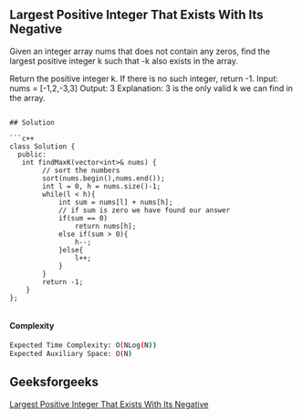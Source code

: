 ## Largest Positive Integer That Exists With Its Negative
Given an integer array nums that does not contain any zeros, find the largest positive integer k such that -k also exists in the array.

Return the positive integer k. If there is no such integer, return -1.
Input: nums = [-1,2,-3,3]
Output: 3
Explanation: 3 is the only valid k we can find in the array.
```

## Solution 

```c++
class Solution {
  public:
   int findMaxK(vector<int>& nums) {
        // sort the numbers
        sort(nums.begin(),nums.end());
        int l = 0, h = nums.size()-1;
        while(l < h){
            int sum = nums[l] + nums[h];
            // if sum is zero we have found our answer
            if(sum == 0)
                return nums[h];
            else if(sum > 0){
                h--;
            }else{
                l++;
            }
        }
        return -1;
    }
};
        

```
#### Complexity
```bash
Expected Time Complexity: O(NLog(N))
Expected Auxiliary Space: O(N)
```
## Geeksforgeeks
[Largest Positive Integer That Exists With Its Negative](https://leetcode.com/problems/largest-positive-integer-that-exists-with-its-negative/)
